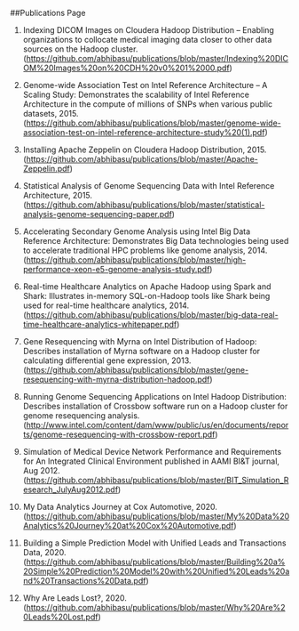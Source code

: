 ##Publications Page


1.	Indexing DICOM Images on Cloudera Hadoop Distribution – Enabling organizations to collocate medical imaging data closer to other data sources on the Hadoop cluster. (https://github.com/abhibasu/publications/blob/master/Indexing%20DICOM%20Images%20on%20CDH%20v0%201%2000.pdf)

2.	Genome-wide Association Test on Intel Reference Architecture – A Scaling Study: Demonstrates the scalability of Intel Reference Architecture in the compute of millions of SNPs when various public datasets, 2015. (https://github.com/abhibasu/publications/blob/master/genome-wide-association-test-on-intel-reference-architecture-study%20(1).pdf)

3.	Installing Apache Zeppelin on Cloudera Hadoop Distribution, 2015. (https://github.com/abhibasu/publications/blob/master/Apache-Zeppelin.pdf)

4.	Statistical Analysis of Genome Sequencing Data with Intel Reference Architecture, 2015. (https://github.com/abhibasu/publications/blob/master/statistical-analysis-genome-sequencing-paper.pdf)

5.	Accelerating Secondary Genome Analysis using Intel Big Data Reference Architecture: Demonstrates Big Data technologies being used to accelerate traditional HPC problems like genome analysis, 2014.
(https://github.com/abhibasu/publications/blob/master/high-performance-xeon-e5-genome-analysis-study.pdf)

6.	Real-time Healthcare Analytics on Apache Hadoop using Spark and Shark: Illustrates in-memory SQL-on-Hadoop tools like Shark being used for real-time healthcare analytics, 2014. 
(https://github.com/abhibasu/publications/blob/master/big-data-real-time-healthcare-analytics-whitepaper.pdf)

7.	Gene Resequencing with Myrna on Intel Distribution of Hadoop: Describes installation of Myrna software on a Hadoop cluster for calculating differential gene expression, 2013. (https://github.com/abhibasu/publications/blob/master/gene-resequencing-with-myrna-distribution-hadoop.pdf)

8.	Running Genome Sequencing Applications on Intel Hadoop Distribution: Describes installation of Crossbow software run on a Hadoop cluster for genome resequencing analysis. (http://www.intel.com/content/dam/www/public/us/en/documents/reports/genome-resequencing-with-crossbow-report.pdf)

9. Simulation of Medical Device Network Performance and Requirements for An Integrated Clinical Environment published in AAMI BI&T journal, Aug 2012. (https://github.com/abhibasu/publications/blob/master/BIT_Simulation_Research_JulyAug2012.pdf) 

10. My Data Analytics Journey at Cox Automotive, 2020. (https://github.com/abhibasu/publications/blob/master/My%20Data%20Analytics%20Journey%20at%20Cox%20Automotive.pdf) 

11. Building a Simple Prediction Model with Unified Leads and Transactions Data, 2020. (https://github.com/abhibasu/publications/blob/master/Building%20a%20Simple%20Prediction%20Model%20with%20Unified%20Leads%20and%20Transactions%20Data.pdf) 

12. Why Are Leads Lost?, 2020. (https://github.com/abhibasu/publications/blob/master/Why%20Are%20Leads%20Lost.pdf) 
